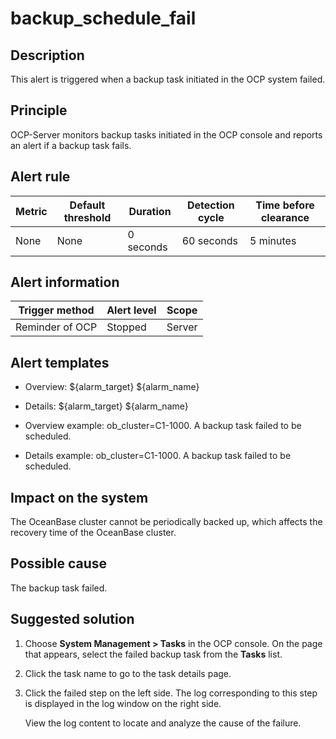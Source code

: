 backup_schedule_fail 
=========================================



**Description** 
------------------------------------

This alert is triggered when a backup task initiated in the OCP system failed.

Principle 
------------------------------

OCP-Server monitors backup tasks initiated in the OCP console and reports an alert if a backup task fails.

**Alert rule** 
-----------------------------------



| Metric | Default threshold | Duration  | Detection cycle | Time before clearance |
|--------|-------------------|-----------|-----------------|-----------------------|
| None   | None              | 0 seconds | 60 seconds      | 5 minutes             |



**Alert information** 
------------------------------------------



| Trigger method  | Alert level | Scope  |
|-----------------|-------------|--------|
| Reminder of OCP | Stopped     | Server |



**Alert templates** 
----------------------------------------

* Overview: \${alarm_target} ${alarm_name}

  

* Details: \${alarm_target} ${alarm_name}

  

* Overview example: ob_cluster=C1-1000. A backup task failed to be scheduled.

  

* Details example: ob_cluster=C1-1000. A backup task failed to be scheduled.

  




**Impact on the system** 
---------------------------------------------

The OceanBase cluster cannot be periodically backed up, which affects the recovery time of the OceanBase cluster.

**Possible cause** 
---------------------------------------

The backup task failed.

**Suggested solution** 
-------------------------------------------

1. Choose **System Management \> Tasks** in the OCP console. On the page that appears, select the failed backup task from the **Tasks** list.

   

2. Click the task name to go to the task details page.

   

3. Click the failed step on the left side. The log corresponding to this step is displayed in the log window on the right side. 

   View the log content to locate and analyze the cause of the failure.
   




